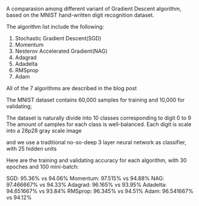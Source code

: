 A comparasion among different variant of Gradient Descent algorithm, based on the MNIST hand-written digit recognition dataset.

The algorithm list include the following:
1. Stochastic Gradient Descent(SGD)
2. Momentum
3. Nesterov Accelerated Gradient(NAG)
4. Adagrad
5. Adadelta
6. RMSprop
7. Adam

All of the 7 algorithms are described in the blog post <An overview of gradient descent optimization algorithms>

The MNIST dataset contains 60,000 samples for training and 10,000 for validating;

The dataset is naturally divide into 10 classes corresponding to digit 0 to 9
The amount of samples for each class is well-balanced.
Each digit is scale into a 28p28 gray scale image

and we use a traditional no-so-deep 3 layer neural network as classifier, with 25 hidden units

Here are the training and validating accuracy for each algorithm, with 30 epoches and 100 mini-batch:

SGD: 95.36% vs 94.06%
Momentum: 97.515% vs 94.88%
NAG: 97.466667% vs 94.33%
Adagrad: 96.165% vs 93.95%
Adadelta: 94.651667% vs 93.84%
RMSprop: 96.345% vs 94.51%
Adam: 96.541667% vs 94.12%







